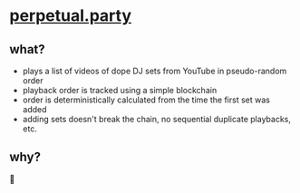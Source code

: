 # [perpetual.party](https://perpetual.party)

## what?

- plays a list of videos of dope DJ sets from YouTube in pseudo-random order
- playback order is tracked using a simple blockchain
- order is deterministically calculated from the time the first set was added
- adding sets doesn't break the chain, no sequential duplicate playbacks, etc.

## why?

:shrug:
